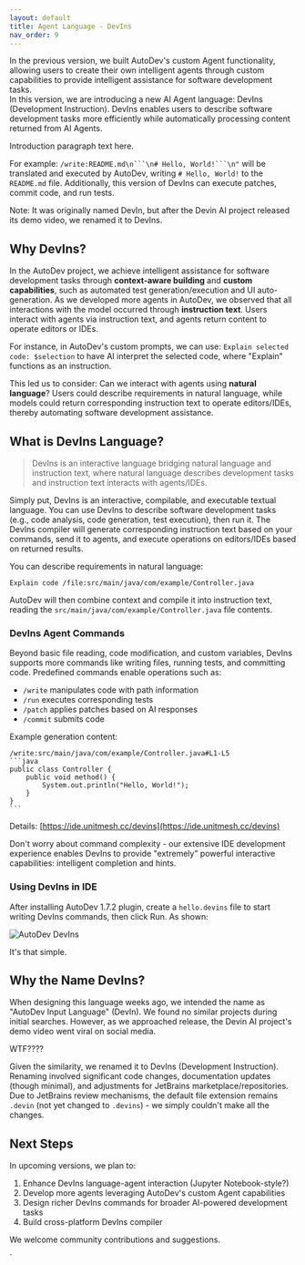 ```yaml
---
layout: default
title: Agent Language - DevIns
nav_order: 9
---
```


In the previous version, we built AutoDev's custom Agent functionality, allowing users to create their own intelligent agents through custom capabilities to provide intelligent assistance for software development tasks.  
In this version, we are introducing a new AI Agent language: DevIns (Development Instruction). DevIns enables users to describe software development tasks more efficiently while automatically processing content returned from AI Agents.

Introduction paragraph text here.

<!-- truncate -->

For example: `/write:README.md\n```\n# Hello, World!```\n"` will be translated and executed by AutoDev, writing `# Hello, World!` to the `README.md` file. Additionally, this version of DevIns can execute patches, commit code, and run tests.

Note: It was originally named DevIn, but after the Devin AI project released its demo video, we renamed it to DevIns.

## Why DevIns?

In the AutoDev project, we achieve intelligent assistance for software development tasks through **context-aware building** and **custom capabilities**, such as automated test generation/execution and UI auto-generation. As we developed more agents in AutoDev, we observed that all interactions with the model occurred through **instruction text**. Users interact with agents via instruction text, and agents return content to operate editors or IDEs.

For instance, in AutoDev's custom prompts, we can use: `Explain selected code: $selection` to have AI interpret the selected code, where "Explain" functions as an instruction.

This led us to consider: Can we interact with agents using **natural language**? Users could describe requirements in natural language, while models could return corresponding instruction text to operate editors/IDEs, thereby automating software development assistance.

## What is DevIns Language?

> DevIns is an interactive language bridging natural language and instruction text, where natural language describes development tasks and instruction text interacts with agents/IDEs.

Simply put, DevIns is an interactive, compilable, and executable textual language. You can use DevIns to describe software development tasks (e.g., code analysis, code generation, test execution), then run it. The DevIns compiler will generate corresponding instruction text based on your commands, send it to agents, and execute operations on editors/IDEs based on returned results.

You can describe requirements in natural language:

```devin
Explain code /file:src/main/java/com/example/Controller.java
```

AutoDev will then combine context and compile it into instruction text, reading the `src/main/java/com/example/Controller.java` file contents.

### DevIns Agent Commands

Beyond basic file reading, code modification, and custom variables, DevIns supports more commands like writing files, running tests, and committing code. Predefined commands enable operations such as:

- `/write` manipulates code with path information
- `/run` executes corresponding tests
- `/patch` applies patches based on AI responses  
- `/commit` submits code

Example generation content:

    /write:src/main/java/com/example/Controller.java#L1-L5
    ```java
    public class Controller {
        public void method() {
            System.out.println("Hello, World!");
        }
    }
    ```

Details: [https://ide.unitmesh.cc/devins](https://ide.unitmesh.cc/devins)

Don't worry about command complexity - our extensive IDE development experience enables DevIns to provide "extremely" powerful interactive capabilities: intelligent completion and hints.

### Using DevIns in IDE

After installing AutoDev 1.7.2 plugin, create a `hello.devins` file to start writing DevIns commands, then click Run. As shown:

![AutoDev DevIns](https://unitmesh.cc/auto-dev/autodev-devins.png)

It's that simple.

## Why the Name DevIns?

When designing this language weeks ago, we intended the name as "AutoDev Input Language" (DevIn). We found no similar projects during initial searches. However, as we approached release, the Devin AI project's demo video went viral on social media.

WTF????

Given the similarity, we renamed it to DevIns (Development Instruction). Renaming involved significant code changes, documentation updates (though minimal), and adjustments for JetBrains marketplace/repositories. Due to JetBrains review mechanisms, the default file extension remains `.devin` (not yet changed to `.devins`) - we simply couldn't make all the changes.

## Next Steps

In upcoming versions, we plan to:

1. Enhance DevIns language-agent interaction (Jupyter Notebook-style?)
2. Develop more agents leveraging AutoDev's custom Agent capabilities
3. Design richer DevIns commands for broader AI-powered development tasks
4. Build cross-platform DevIns compiler

We welcome community contributions and suggestions.

`
